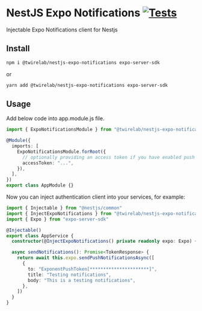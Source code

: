 # NestJS Expo Notifications [![Tests](https://github.com/Twirelab/nestjs-expo-notifications/actions/workflows/tests.yml/badge.svg)](https://github.com/Twirelab/nestjs-expo-notifications/actions/workflows/tests.yml)

Injectable Expo Notifications client for Nestjs

## Install

```bash
npm i @twirelab/nestjs-expo-notifications expo-server-sdk
```

or

```bash
yarn add @twirelab/nestjs-expo-notifications expo-server-sdk
```

## Usage

Add below code into app.module.js file.

```typescript
import { ExpoNotificationsModule } from "@twirelab/nestjs-expo-notifications"

@Module({
  imports: [
    ExpoNotificationsModule.forRoot({
      // optionally providing an access token if you have enabled push security
      accessToken: "...",
    }),
  ],
})
export class AppModule {}
```

Now you can inject authentication client into your services, for example:

```typescript
import { Injectable } from "@nestjs/common"
import { InjectExpoNotifications } from "@twirelab/nestjs-expo-notifications"
import { Expo } from "expo-server-sdk"

@Injectable()
export class AppService {
  constructor(@InjectExpoNotifications() private readonly expo: Expo) {}

  async sendNotifications(): Promise<TokenResponse> {
    return await this.expo.sendPushNotificationsAsync([
      {
        to: "ExponentPushToken[**********************]",
        title: "Testing notifications",
        body: "This is a testing notifications",
      },
    ])
  }
}
```

